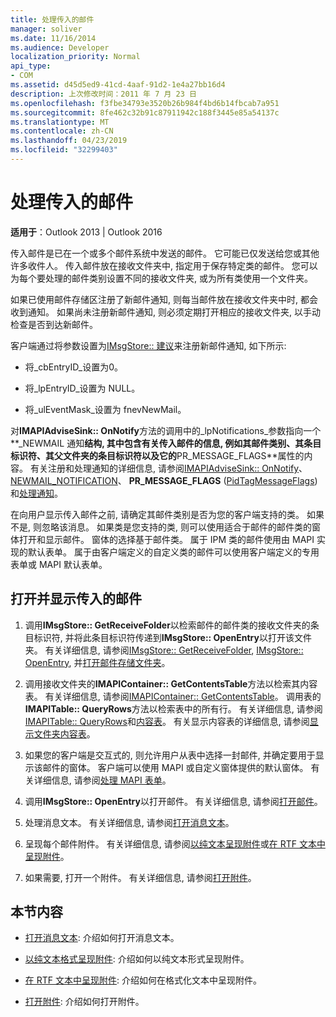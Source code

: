 ```yaml
---
title: 处理传入的邮件
manager: soliver
ms.date: 11/16/2014
ms.audience: Developer
localization_priority: Normal
api_type:
- COM
ms.assetid: d45d5ed9-41cd-4aaf-91d2-1e4a27bb16d4
description: 上次修改时间：2011 年 7 月 23 日
ms.openlocfilehash: f3fbe34793e3520b26b984f4bd6b14fbcab7a951
ms.sourcegitcommit: 8fe462c32b91c87911942c188f3445e85a54137c
ms.translationtype: MT
ms.contentlocale: zh-CN
ms.lasthandoff: 04/23/2019
ms.locfileid: "32299403"
---
```

# <a name="handling-an-incoming-message"></a>处理传入的邮件

**适用于**：Outlook 2013 | Outlook 2016 
  
传入邮件是已在一个或多个邮件系统中发送的邮件。 它可能已仅发送给您或其他许多收件人。 传入邮件放在接收文件夹中, 指定用于保存特定类的邮件。 您可以为每个要处理的邮件类别设置不同的接收文件夹, 或为所有类使用一个文件夹。
  
如果已使用邮件存储区注册了新邮件通知, 则每当邮件放在接收文件夹中时, 都会收到通知。 如果尚未注册新邮件通知, 则必须定期打开相应的接收文件夹, 以手动检查是否到达新邮件。
  
客户端通过将参数设置为[IMsgStore:: 建议](imsgstore-advise.md)来注册新邮件通知, 如下所示: 
  
- 将_cbEntryID_设置为0。 
    
- 将_lpEntryID_设置为 NULL。 
    
- 将_ulEventMask_设置为 fnevNewMail。 
    
对**IMAPIAdviseSink:: OnNotify**方法的调用中的_lpNotifications_参数指向一个**\_NEWMAIL 通知**结构, 其中包含有关传入邮件的信息, 例如其邮件类别、其条目标识符、其父文件夹的条目标识符以及它的**PR_MESSAGE_FLAGS**属性的内容。 有关注册和处理通知的详细信息, 请参阅[IMAPIAdviseSink:: OnNotify](imapiadvisesink-onnotify.md)、 [NEWMAIL_NOTIFICATION](newmail_notification.md)、 **PR_MESSAGE_FLAGS** ([PidTagMessageFlags](pidtagmessageflags-canonical-property.md)) 和[处理通知](handling-notifications.md)。 
  
在向用户显示传入邮件之前, 请确定其邮件类别是否为您的客户端支持的类。 如果不是, 则忽略该消息。 如果类是您支持的类, 则可以使用适合于邮件的邮件类的窗体打开和显示邮件。 窗体的选择基于邮件类。 属于 IPM 类的邮件使用由 MAPI 实现的默认表单。 属于由客户端定义的自定义类的邮件可以使用客户端定义的专用表单或 MAPI 默认表单。
  
## <a name="open-and-display-an-incoming-message"></a>打开并显示传入的邮件
  
1. 调用**IMsgStore:: GetReceiveFolder**以检索邮件的邮件类的接收文件夹的条目标识符, 并将此条目标识符传递到**IMsgStore:: OpenEntry**以打开该文件夹。 有关详细信息, 请参阅[IMsgStore:: GetReceiveFolder](imsgstore-getreceivefolder.md), [IMsgStore:: OpenEntry](imsgstore-openentry.md), 并[打开邮件存储文件夹](opening-a-message-store-folder.md)。
    
2. 调用接收文件夹的**IMAPIContainer:: GetContentsTable**方法以检索其内容表。 有关详细信息, 请参阅[IMAPIContainer:: GetContentsTable](imapicontainer-getcontentstable.md)。 调用表的**IMAPITable:: QueryRows**方法以检索表中的所有行。 有关详细信息, 请参阅[IMAPITable:: QueryRows](imapitable-queryrows.md)和[内容表](contents-tables.md)。 有关显示内容表的详细信息, 请参阅[显示文件夹内容表](displaying-a-folder-contents-table.md)。
    
3. 如果您的客户端是交互式的, 则允许用户从表中选择一封邮件, 并确定要用于显示该邮件的窗体。 客户端可以使用 MAPI 或自定义窗体提供的默认窗体。 有关详细信息, 请参阅[处理 MAPI 表单](handling-mapi-forms.md)。
    
4. 调用**IMsgStore:: OpenEntry**以打开邮件。 有关详细信息, 请参阅[打开邮件](opening-a-message.md)。
    
5. 处理消息文本。 有关详细信息, 请参阅[打开消息文本](opening-message-text.md)。
    
6. 呈现每个邮件附件。 有关详细信息, 请参阅[以纯文本呈现附件](rendering-an-attachment-in-plain-text.md)或[在 RTF 文本中呈现附件](rendering-an-attachment-in-rtf-text.md)。
    
7. 如果需要, 打开一个附件。 有关详细信息, 请参阅[打开附件](opening-an-attachment.md)。
    
## <a name="in-this-section"></a>本节内容

- [打开消息文本](opening-message-text.md): 介绍如何打开消息文本。
    
- [以纯文本格式呈现附件](rendering-an-attachment-in-plain-text.md): 介绍如何以纯文本形式呈现附件。
    
- [在 RTF 文本中呈现附件](rendering-an-attachment-in-rtf-text.md): 介绍如何在格式化文本中呈现附件。
    
- [打开附件](opening-an-attachment.md): 介绍如何打开附件。
    

